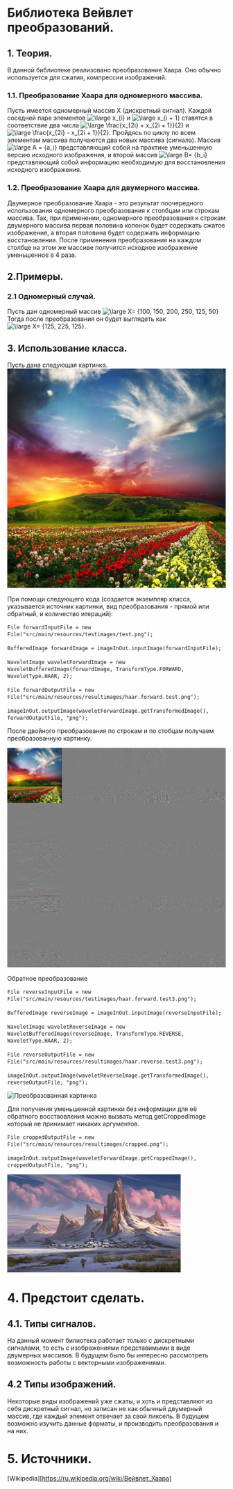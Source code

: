 # Библиотека Вейвлет преобразований.
## 1. Теория.

В данной библиотеке реализовано преобразование Хаара. Оно обычно используется для сжатия, компрессии изображений.

### 1.1. Преобразование Хаара для одномерного массива.
Пусть имеется одномерный массив X (дискретный сигнал). Каждой соседней паре элементов 
![\large x_{i}](https://render.githubusercontent.com/render/math?math=%5Clarge%20x_%7Bi%7D) и 
![\large x_{i + 1}](https://render.githubusercontent.com/render/math?math=%5Clarge%20x_%7Bi%20%2B%201%7D)
ставятся в соответствие два числа 
![\large \frac{x_{2i} + x_{2i + 1}}{2}](https://render.githubusercontent.com/render/math?math=%5Clarge%20%5Cfrac%7Bx_%7B2i%7D%20%2B%20x_%7B2i%20%2B%201%7D%7D%7B2%7D)
и 
![\large \frac{x_{2i} - x_{2i + 1}}{2}](https://render.githubusercontent.com/render/math?math=%5Clarge%20%5Cfrac%7Bx_%7B2i%7D%20-%20x_%7B2i%20%2B%201%7D%7D%7B2%7D).
Пройдясь по циклу по всем элементам массива получаются два новых массива (сигнала). Массив 
![\large A = \{a_i\}](https://render.githubusercontent.com/render/math?math=%5Clarge%20A%20%3D%20%5C%7Ba_i%5C%7D)
представляющий собой на практике уменьшенную версию исходного изображения, и второй массив
![\large B= \{b_i\}](https://render.githubusercontent.com/render/math?math=%5Clarge%20B%3D%20%5C%7Bb_i%5C%7D)
представляющий собой информацию необходимую для восстановления исходного изображения.

### 1.2. Преобразование Хаара для  двумерного массива.
Двумерное преобразование Хаара - это результат поочередного использования одномерного преобразования к столбцам или строкам массива. Так, при применении, одномерного преобразования к строкам двумерного массива первая половина колонок будет содержать сжатое изображение, а вторая половина будет содержать информацию восстановления.
После применения преобразования на каждом столбце на этом же массиве получится исходное изображение уменьшенное в 4 раза.

## 2.Примеры.
### 2.1 Одномерный случай.
Пусть дан одномерный массив
![\large X= \{100, 150, 200, 250, 125, 50\}](https://render.githubusercontent.com/render/math?math=%5Clarge%20X%3D%20%5C%7B100%2C%20150%2C%20200%2C%20250%2C%20125%2C%2050%5C%7D)
Тогда после преобразования он будет выглядеть как ![\large X= \{125,  225, 125\}](https://render.githubusercontent.com/render/math?math=%5Clarge%20X%3D%20%5C%7B125%2C%20%20225%2C%20125%5C%7D).

## 3. Использование класса.
Пусть дана следующая картинка. 
![Оригинал картинки][original_image]

[original_image]: https://github.com/ONeilN/WaveletImageConversion/blob/master/src/main/resources/testimages/test.png "Оригинал картинки"

При помощи следующего кода
(создается экземпляр класса, указывается источник картинки, вид преобразования - прямой или обратный, и количество итераций):
```
File forwardInputFile = new File("src/main/resources/testimages/test.png");

BufferedImage forwardImage = imageInOut.inputImage(forwardInputFile);

WaveletImage waveletForwardImage = new WaveletBufferedImage(forwardImage, TransformType.FORWARD, WaveletType.HAAR, 2);

File forwardOutputFile = new File("src/main/resources/resultimages/haar.forward.test.png");

imageInOut.outputImage(waveletForwardImage.getTransformedImage(), forwardOutputFile, "png");
```

После двойного преобразования по строкам и по стобцам получаем преобразованную картинку.

![Преобразованная картинка][transformed_image]

[transformed_image]: https://github.com/ONeilN/WaveletImageConversion/blob/master/src/main/resources/testimages/haar.test.png "Преобразованная картинка"

Обратное преобразование
```
File reverseInputFile = new File("src/main/resources/testimages/haar.forward.test3.png");

BufferedImage reverseImage = imageInOut.inputImage(reverseInputFile);

WaveletImage waveletReverseImage = new WaveletBufferedImage(reverseImage, TransformType.REVERSE, WaveletType.HAAR, 2);

File reverseOutputFile = new File("src/main/resources/resultimages/haar.reverse.test3.png");

imageInOut.outputImage(waveletReverseImage.getTransformedImage(), reverseOutputFile, "png");
```
![Преобразованная картинка][back_transformed_image]

[back_transformed_image]: https://github.com/ONeilN/WaveletImageConversion/blob/master/src/main/resources/testimages/haar.reverse.test3.png "Преобразованная картинка"

Для получения уменьшенной картинки без информации для её обратного восстаовления можно вызвать метод getCroppedImage который не принимает никаких аргументов.
```
File croppedOutputFile = new File("src/main/resources/resultimages/cropped.png");

imageInOut.outputImage(waveletForwardImage.getCroppedImage(), croppedOutputFile, "png");

```
![Обрезанная картинка][cropped_image]

[cropped_image]: https://github.com/ONeilN/WaveletImageConversion/blob/master/src/main/resources/testimages/cropped.png "Обрезанная картинка"
# 4. Предстоит сделать.
## 4.1. Типы сигналов.
На данный момент билиотека работает только с дискретными сигналами, то есть с изображениями представимыми в виде двумерных массивов.
В будущем было бы интересно рассмотреть возможность работы с векторными изображениями.
## 4.2 Типы изображений.
Некоторые виды изображений уже сжаты, и хоть и представляют из себя дискретный сигнал, но записан не как обычный двумерный массив, где каждый элемент отвечает за свой пиксель. В будущем возможно изучить данные форматы, и производить преобразования и на них.
# 5. Источники.

[Wikipedia][https://ru.wikipedia.org/wiki/Вейвлет_Хаара]

